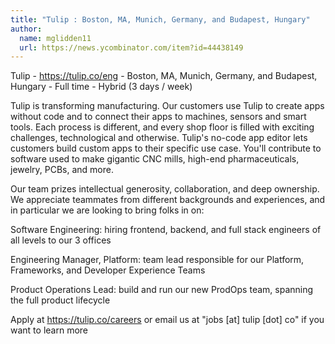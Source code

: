 ```yaml
---
title: "Tulip : Boston, MA, Munich, Germany, and Budapest, Hungary"
author:
  name: mglidden11
  url: https://news.ycombinator.com/item?id=44438149
---
```


<JobNavigation />

Tulip - <a href="https:&#x2F;&#x2F;tulip.co&#x2F;eng" rel="nofollow">https:&#x2F;&#x2F;tulip.co&#x2F;eng</a> - Boston, MA, Munich, Germany, and Budapest, Hungary - Full time - Hybrid (3 days &#x2F; week)

Tulip is transforming manufacturing. Our customers use Tulip to create apps without code and to connect their apps to machines, sensors and smart tools. Each process is different, and every shop floor is filled with exciting challenges, technological and otherwise. Tulip&#x27;s no-code app editor lets customers build custom apps to their specific use case. You&#x27;ll contribute to software used to make gigantic CNC mills, high-end pharmaceuticals, jewelry, PCBs, and more.

Our team prizes intellectual generosity, collaboration, and deep ownership. We appreciate teammates from different backgrounds and experiences, and in particular we are looking to bring folks in on:

Software Engineering: hiring frontend, backend, and full stack engineers of all levels to our 3 offices

Engineering Manager, Platform: team lead responsible for our Platform, Frameworks, and Developer Experience Teams

Product Operations Lead: build and run our new ProdOps team, spanning the full product lifecycle

Apply at <a href="https:&#x2F;&#x2F;tulip.co&#x2F;careers" rel="nofollow">https:&#x2F;&#x2F;tulip.co&#x2F;careers</a> or email us at &quot;jobs [at] tulip [dot] co&quot; if you want to learn more
<JobApplication />
